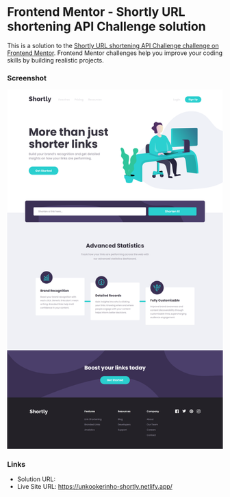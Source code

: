 # Frontend Mentor - Shortly URL shortening API Challenge solution

This is a solution to the [Shortly URL shortening API Challenge challenge on Frontend Mentor](https://www.frontendmentor.io/challenges/url-shortening-api-landing-page-2ce3ob-G). Frontend Mentor challenges help you improve your coding skills by building realistic projects.

### Screenshot

<img src="images/screenshot.png">

### Links

- Solution URL:
- Live Site URL: https://unkookerinho-shortly.netlify.app/
